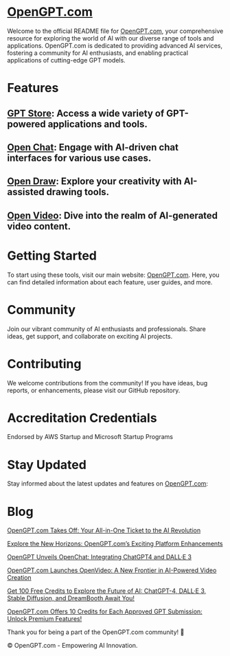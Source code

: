 # [OpenGPT.com](https://www.opengpt.com)

Welcome to the official README file for [OpenGPT.com](https://www.opengpt.com), your comprehensive resource for exploring the world of AI with our diverse range of tools and applications. OpenGPT.com is dedicated to providing advanced AI services, fostering a community for AI enthusiasts, and enabling practical applications of cutting-edge GPT models.

# Features

## [GPT Store](https://www.opengpt.com/gpts/index): Access a wide variety of GPT-powered applications and tools.


## [Open Chat](https://www.opengpt.com/user/chat): Engage with AI-driven chat interfaces for various use cases.


## [Open Draw](https://www.opengpt.com/user/draw/choose-module): Explore your creativity with AI-assisted drawing tools.

## [Open Video](https://www.opengpt.com/gpts/index): Dive into the realm of AI-generated video content.

# Getting Started
To start using these tools, visit our main website: [OpenGPT.com](https://www.opengpt.com). Here, you can find detailed information about each feature, user guides, and more.

# Community
Join our vibrant community of AI enthusiasts and professionals. Share ideas, get support, and collaborate on exciting AI projects.

# Contributing
We welcome contributions from the community! If you have ideas, bug reports, or enhancements, please visit our GitHub repository.

# Accreditation Credentials
Endorsed by AWS Startup and Microsoft Startup Programs

# Stay Updated
Stay informed about the latest updates and features on [OpenGPT.com](https://www.opengpt.com):

# Blog

[OpenGPT.com Takes Off: Your All-in-One Ticket to the AI Revolution](https://blog.opengpt.com/2023/11/23/opengpt-com-takes-off-your-all-in-one-ticket-to-the-ai-revolution/)

[Explore the New Horizons: OpenGPT.com’s Exciting Platform Enhancements](https://blog.opengpt.com/2023/11/25/explore-the-new-horizons-opengpt-coms-exciting-platform-enhancements/)

[OpenGPT Unveils OpenChat: Integrating ChatGPT4 and DALL·E 3](https://blog.opengpt.com/2023/11/23/opengpt-unveils-openchat-integrating-chatgpt4-and-dall%c2%b7e-3/)

[OpenGPT.com Launches OpenVideo: A New Frontier in AI-Powered Video Creation](https://blog.opengpt.com/2023/12/01/opengpt-com-launches-openvideo-a-new-frontier-in-ai-powered-video-creation/)

[Get 100 Free Credits to Explore the Future of AI: ChatGPT-4, DALL·E 3, Stable Diffusion, and DreamBooth Await You!](https://blog.opengpt.com/2023/11/23/get-100-free-credits-to-explore-the-future-of-ai-chatgpt-4-dall%c2%b7e-3-stable-diffusion-and-dreambooth-await-you/)

[OpenGPT.com Offers 10 Credits for Each Approved GPT Submission: Unlock Premium Features!](https://blog.opengpt.com/2023/11/24/opengpt-com-offers-10-credits-for-each-approved-gpt-submission-unlock-premium-features/)



Thank you for being a part of the OpenGPT.com community! 🌟

© OpenGPT.com - Empowering AI Innovation.
